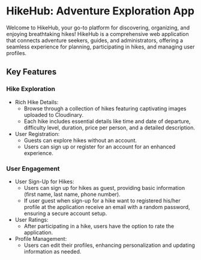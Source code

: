 # HikeHub: Adventure Exploration App

Welcome to HikeHub, your go-to platform for discovering, organizing, and enjoying breathtaking hikes! HikeHub is a comprehensive web application that connects adventure seekers, guides, and administrators, offering a seamless experience for planning, participating in hikes, and managing user profiles.

## Key Features

### Hike Exploration

  * Rich Hike Details:
    * Browse through a collection of hikes featuring captivating images uploaded to Cloudinary.
    * Each hike includes essential details like time and date of departure, difficulty level, duration, price per person, and a detailed description.
  * User Registration:
    * Guests can explore hikes without an account.
    * Users can sign up or register for an account for an enhanced experience.

### User Engagement

  * User Sign-Up for Hikes:
    * Users can sign up for hikes as guest, providing basic information (first name, last name, phone number).
    * If user guest when sign-up for a hike want to registered his/her profile at the application receive an email with a random password, ensuring a secure account setup.
  * User Ratings:
    * After participating in a hike, users have the option to rate the application.
  * Profile Management:
    * Users can edit their profiles, enhancing personalization and updating information as needed.

